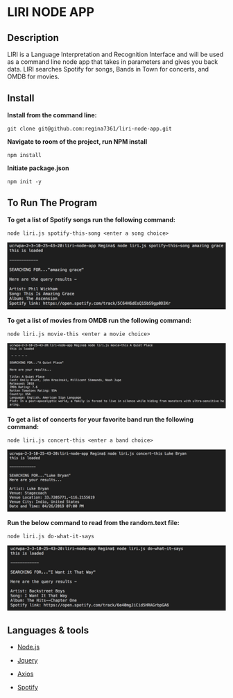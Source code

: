 # LIRI NODE APP

## Description

LIRI is a Language Interpretation and Recognition Interface and will be used as a command line node app that takes in parameters and gives you back data. LIRI searches Spotify for songs, Bands in Town for concerts, and OMDB for movies.

## Install
**Install from the command line:**

    git clone git@github.com:regina7361/liri-node-app.git

**Navigate to room of the project, run NPM install**

    npm install

**Initiate package.json**

    npm init -y

## To Run The Program
**To get a list of Spotify songs run the following command:**

    node liri.js spotify-this-song <enter a song choice>

![Spotify-this](images/spotifythissong.png)

**To get a list of movies from OMDB run the following command:**

    node liri.js movie-this <enter a movie choice>

![Movie-this](images/moviethis.png)

**To get a list of concerts for your favorite band run the following command:**

    node liri.js concert-this <enter a band choice>

![Concert-this](images/concertthis.png)

**Run the below command to read from the random.text file:**

    node liri.js do-what-it-says

![Do what it says](images/dowhatitsays.png)

## Languages & tools

- [Node.js](https://nodejs.org/en/)

- [Jquery](https://jquery.com/)

- [Axios](https://github.com/axios/axios)

- [Spotify](https://developer.spotify.com/)